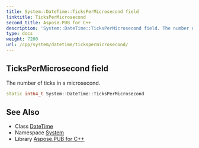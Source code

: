 ```yaml
---
title: System::DateTime::TicksPerMicrosecond field
linktitle: TicksPerMicrosecond
second_title: Aspose.PUB for C++
description: 'System::DateTime::TicksPerMicrosecond field. The number of ticks in a microsecond in C++.'
type: docs
weight: 7200
url: /cpp/system/datetime/tickspermicrosecond/
---
```

## TicksPerMicrosecond field


The number of ticks in a microsecond.

```cpp
static int64_t System::DateTime::TicksPerMicrosecond
```

## See Also

* Class [DateTime](../)
* Namespace [System](../../)
* Library [Aspose.PUB for C++](../../../)
